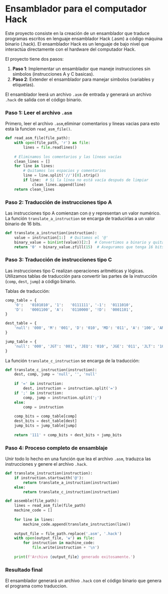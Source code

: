 
# Ensamblador para el computador Hack

Este proyecto consiste en la creación de un ensamblador que traduce programas escritos en lenguaje ensamblador Hack (.asm) a código máquina binario (.hack). El ensamblador Hack es un lenguaje de bajo nivel que interactúa directamente con el hardware del computador Hack.

El proyecto tiene dos pasos:

1. **Paso 1**: Implementar un ensamblador que maneje instrucciones sin simbolos (instrucciones A y C basicas).
2. **Paso 2**: Extender el ensamblador para manejar simbolos (variables y etiquetas).

El ensamblador leerá un archivo `.asm` de entrada y generará un archivo `.hack` de salida con el código binario.

### Paso 1: Leer el archivo `.asm`

Primero, leer el archivo `.asm`,eliminar comentarios y lineas vacias para esto esta la funcion `read_asm_file()`.

```python
def read_asm_file(file_path):
    with open(file_path, 'r') as file:
        lines = file.readlines()
    
    # Eliminamos los comentarios y las líneas vacías
    clean_lines = []
    for line in lines:
        # Quitamos los espacios y comentarios
        line = line.split('//')[0].strip()
        if line:  # Si la línea no está vacía después de limpiar
            clean_lines.append(line)
    return clean_lines
```

### Paso 2: Traducción de instrucciones tipo A

Las instrucciones tipo A comienzan con `@` y representan un valor numérico. La función `translate_a_instruction` se encarga de traducirlas a un valor binario de 16 bits.

```python
def translate_a_instruction(instruction):
    value = instruction[1:]  # Quitamos el '@'
    binary_value = bin(int(value))[2:]  # Convertimos a binario y quitamos '0b'
    return '0' + binary_value.zfill(15)  # Aseguramos que tenga 16 bits
```

### Paso 3: Traducción de instrucciones tipo C

Las instrucciones tipo C realizan operaciones aritméticas y lógicas. Utilizamos tablas de traducción para convertir las partes de la instrucción (`comp`, `dest`, `jump`) a código binario.

Tablas de traducción:

```python
comp_table = {
    '0':   '0101010', '1':   '0111111', '-1':  '0111010',
    'D':   '0001100', 'A':   '0110000', '!D':  '0001101',
}

dest_table = {
    'null': '000', 'M': '001', 'D': '010', 'MD': '011', 'A': '100', 'AM': '101', 'AD': '110', 'AMD': '111'
}

jump_table = {
    'null': '000', 'JGT': '001', 'JEQ': '010', 'JGE': '011', 'JLT': '100', 'JNE': '101', 'JLE': '110', 'JMP': '111'
}
```

La función `translate_c_instruction` se encarga de la traducción:

```python
def translate_c_instruction(instruction):
    dest, comp, jump = 'null', '', 'null'
    
    if '=' in instruction:
        dest, instruction = instruction.split('=')
    if ';' in instruction:
        comp, jump = instruction.split(';')
    else:
        comp = instruction
    
    comp_bits = comp_table[comp]
    dest_bits = dest_table[dest]
    jump_bits = jump_table[jump]
    
    return '111' + comp_bits + dest_bits + jump_bits
```

### Paso 4: Proceso completo de ensamblaje

Unir todo lo hecho en una función que lea el archivo `.asm`, traduzca las instrucciones y genere el archivo `.hack`.

```python
def translate_instruction(instruction):
    if instruction.startswith('@'):
        return translate_a_instruction(instruction)
    else:
        return translate_c_instruction(instruction)

def assemble(file_path):
    lines = read_asm_file(file_path)
    machine_code = []
    
    for line in lines:
        machine_code.append(translate_instruction(line))
    
    output_file = file_path.replace('.asm', '.hack')
    with open(output_file, 'w') as file:
        for instruction in machine_code:
            file.write(instruction + '\n')
    
    print(f'Archivo {output_file} generado exitosamente.')
```


### Resultado final

El ensamblador generará un archivo `.hack` con el código binario que genera el programa como traduccion.
